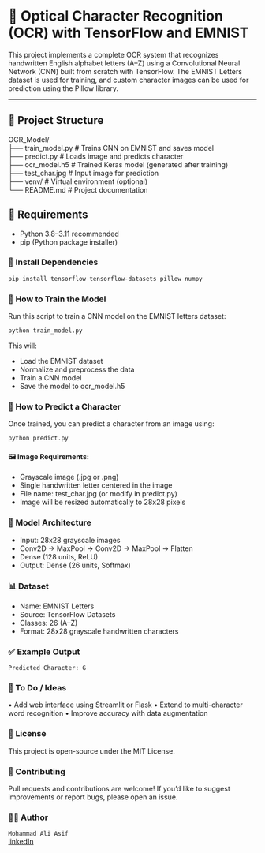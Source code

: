 # 🧠 Optical Character Recognition (OCR) with TensorFlow and EMNIST

This project implements a complete OCR system that recognizes handwritten English alphabet letters (A–Z) using a Convolutional Neural Network (CNN) built from scratch with TensorFlow. The EMNIST Letters dataset is used for training, and custom character images can be used for prediction using the Pillow library.

---

## 📂 Project Structure

OCR_Model/ <br>
├── train_model.py # Trains CNN on EMNIST and saves model <br>
├── predict.py # Loads image and predicts character <br>
├── ocr_model.h5 # Trained Keras model (generated after training) <br>
├── test_char.jpg # Input image for prediction <br>
├── venv/ # Virtual environment (optional) <br>
└── README.md # Project documentation <br>

## 🔧 Requirements
- Python 3.8–3.11 recommended
- pip (Python package installer)

### 🧪 Install Dependencies
```bash
pip install tensorflow tensorflow-datasets pillow numpy
```

### 🚀 How to Train the Model
Run this script to train a CNN model on the EMNIST letters dataset:
```bash
python train_model.py
```
This will:
- Load the EMNIST dataset
- Normalize and preprocess the data
- Train a CNN model
- Save the model to ocr_model.h5

### 🧪 How to Predict a Character
Once trained, you can predict a character from an image using:
```bash
python predict.py
```

#### 🖼️ Image Requirements:
- Grayscale image (.jpg or .png)
- Single handwritten letter centered in the image
- File name: test_char.jpg (or modify in predict.py)
- Image will be resized automatically to 28x28 pixels

### 🧠 Model Architecture
- Input: 28x28 grayscale images
- Conv2D → MaxPool → Conv2D → MaxPool → Flatten
- Dense (128 units, ReLU)
- Output: Dense (26 units, Softmax)

### 📊 Dataset
- Name: EMNIST Letters
- Source: TensorFlow Datasets
- Classes: 26 (A–Z)
- Format: 28x28 grayscale handwritten characters

### ✅ Example Output
`Predicted Character: G`

### 📌 To Do / Ideas
 • Add web interface using Streamlit or Flask
 • Extend to multi-character word recognition
 • Improve accuracy with data augmentation

### 📃 License
This project is open-source under the MIT License.

### 🤝 Contributing
Pull requests and contributions are welcome! If you’d like to suggest improvements or report bugs, please open an issue.

### 🙋‍♂️ Author
`Mohammad Ali Asif` <br>
<a href="https://www.linkedin.com/in/mohammad-ali-asif ">linkedIn</a>
 




